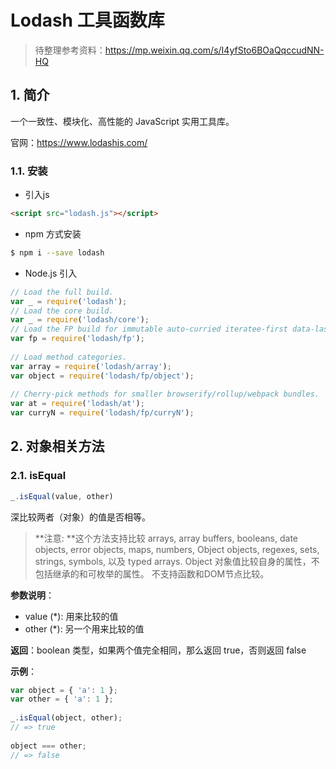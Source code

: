 # Lodash 工具函数库

> 待整理参考资料：https://mp.weixin.qq.com/s/I4yfSto6BOaQqccudNN-HQ

## 1. 简介

一个一致性、模块化、高性能的 JavaScript 实用工具库。

官网：https://www.lodashjs.com/

### 1.1. 安装

- 引入js

```html
<script src="lodash.js"></script>
```

- npm 方式安装

```bash
$ npm i --save lodash
```

- Node.js 引入

```js
// Load the full build.
var _ = require('lodash');
// Load the core build.
var _ = require('lodash/core');
// Load the FP build for immutable auto-curried iteratee-first data-last methods.
var fp = require('lodash/fp');
 
// Load method categories.
var array = require('lodash/array');
var object = require('lodash/fp/object');
 
// Cherry-pick methods for smaller browserify/rollup/webpack bundles.
var at = require('lodash/at');
var curryN = require('lodash/fp/curryN');
```

## 2. 对象相关方法

### 2.1. isEqual

```js
_.isEqual(value, other)
```

深比较两者（对象）的值是否相等。

> **注意: **这个方法支持比较 arrays, array buffers, booleans, date objects, error objects, maps, numbers, Object objects, regexes, sets, strings, symbols, 以及 typed arrays. Object 对象值比较自身的属性，不包括继承的和可枚举的属性。 不支持函数和DOM节点比较。

**参数说明**：

- value (*): 用来比较的值
- other (*): 另一个用来比较的值

**返回**：boolean 类型，如果两个值完全相同，那么返回 true，否则返回 false

**示例**：

```js
var object = { 'a': 1 };
var other = { 'a': 1 };
 
_.isEqual(object, other);
// => true
 
object === other;
// => false
```
